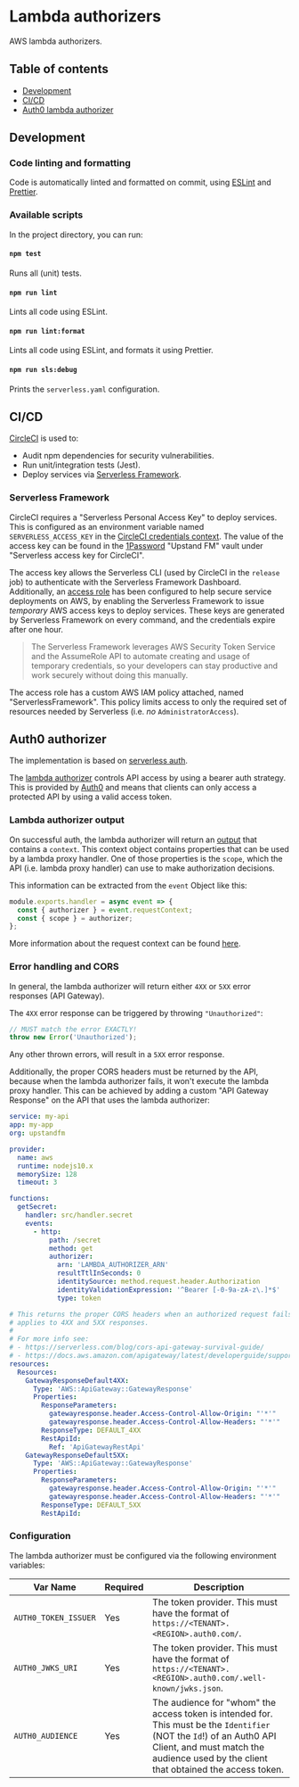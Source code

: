 # Lambda authorizers

AWS lambda authorizers.

## Table of contents

- [Development](#development)
- [CI/CD](#cicd)
- [Auth0 lambda authorizer](#auth0-authorizer)

## Development

### Code linting and formatting

Code is automatically linted and formatted on commit, using [ESLint](https://eslint.org/) and [Prettier](https://prettier.io/).

### Available scripts

In the project directory, you can run:

#### `npm test`

Runs all (unit) tests.

#### `npm run lint`

Lints all code using ESLint.

#### `npm run lint:format`

Lints all code using ESLint, and formats it using Prettier.

#### `npm run sls:debug`

Prints the `serverless.yaml` configuration.

## CI/CD

[CircleCI](https://circleci.com/gh/organizations/upstandfm) is used to:

- Audit npm dependencies for security vulnerabilities.
- Run unit/integration tests (Jest).
- Deploy services via [Serverless Framework](https://serverless.com).

### Serverless Framework

CircleCI requires a "Serverless Personal Access Key" to deploy services. This is configured as an environment variable named `SERVERLESS_ACCESS_KEY` in the [CircleCI credentials context](https://circleci.com/gh/organizations/upstandfm/settings#contexts/400c57df-2f9a-46e3-88d8-dd598b88fd19).
The value of the access key can be found in the [1Password](https://1password.com/) "Upstand FM" vault under "Serverless access key for CircleCI".

The access key allows the Serverless CLI (used by CircleCI in the `release` job) to authenticate with the Serverless Framework Dashboard.<br/>
Additionally, an [access role](https://serverless.com/framework/docs/dashboard/access-roles/) has been configured to help secure service deployments on AWS, by enabling the Serverless Framework to issue _temporary_ AWS access keys to deploy services. These keys are generated by Serverless Framework on every command, and the credentials expire after one hour.

> The Serverless Framework leverages AWS Security Token Service and the AssumeRole API to automate creating and usage of temporary credentials, so your developers can stay productive and work securely without doing this manually.

The access role has a custom AWS IAM policy attached, named "ServerlessFramework". This policy limits access to only the required set of resources needed by Serverless (i.e. _no_ `AdministratorAccess`).

## Auth0 authorizer

The implementation is based on [serverless auth](https://blog.danillouz.dev/serverless-auth/).

The [lambda authorizer](https://docs.aws.amazon.com/apigateway/latest/developerguide/apigateway-use-lambda-authorizer.html) controls API access by using a bearer auth strategy. This is provided by [Auth0](https://auth0.com/) and means that clients can only access a protected API by using a valid access token.

### Lambda authorizer output

On successful auth, the lambda authorizer will return an [output](https://docs.aws.amazon.com/apigateway/latest/developerguide/api-gateway-lambda-authorizer-output.html) that contains a `context`.
This context object contains properties that can be used by a lambda proxy handler. One of those properties is the `scope`, which the API (i.e. lambda proxy handler) can use to make authorization decisions.

This information can be extracted from the `event` Object like this:

```js
module.exports.handler = async event => {
  const { authorizer } = event.requestContext;
  const { scope } = authorizer;
};
```

More information about the request context can be found [here](https://docs.aws.amazon.com/apigateway/latest/developerguide/api-gateway-mapping-template-reference.html#context-variable-reference).

### Error handling and CORS

In general, the lambda authorizer will return either `4XX` or `5XX` error responses (API Gateway).

The `4XX` error response can be triggered by throwing `"Unauthorized"`:

```js
// MUST match the error EXACTLY!
throw new Error('Unauthorized');
```

Any other thrown errors, will result in a `5XX` error response.

Additionally, the proper CORS headers must be returned by the API, because when the lambda authorizer fails, it won't execute the lambda proxy handler. This can be achieved by adding a custom "API Gateway Response" on the API that uses the lambda authorizer:

```yml
service: my-api
app: my-app
org: upstandfm

provider:
  name: aws
  runtime: nodejs10.x
  memorySize: 128
  timeout: 3

functions:
  getSecret:
    handler: src/handler.secret
    events:
      - http:
          path: /secret
          method: get
          authorizer:
            arn: 'LAMBDA_AUTHORIZER_ARN'
            resultTtlInSeconds: 0
            identitySource: method.request.header.Authorization
            identityValidationExpression: '^Bearer [-0-9a-zA-z\.]*$'
            type: token

# This returns the proper CORS headers when an authorized request fails, which
# applies to 4XX and 5XX responses.
#
# For more info see:
# - https://serverless.com/blog/cors-api-gateway-survival-guide/
# - https://docs.aws.amazon.com/apigateway/latest/developerguide/supported-gateway-response-types.html
resources:
  Resources:
    GatewayResponseDefault4XX:
      Type: 'AWS::ApiGateway::GatewayResponse'
      Properties:
        ResponseParameters:
          gatewayresponse.header.Access-Control-Allow-Origin: "'*'"
          gatewayresponse.header.Access-Control-Allow-Headers: "'*'"
        ResponseType: DEFAULT_4XX
        RestApiId:
          Ref: 'ApiGatewayRestApi'
    GatewayResponseDefault5XX:
      Type: 'AWS::ApiGateway::GatewayResponse'
      Properties:
        ResponseParameters:
          gatewayresponse.header.Access-Control-Allow-Origin: "'*'"
          gatewayresponse.header.Access-Control-Allow-Headers: "'*'"
        ResponseType: DEFAULT_5XX
        RestApiId:
```

### Configuration

The lambda authorizer must be configured via the following environment variables:

| Var Name             | Required | Description                                                                                                                                                                                                    |
| -------------------- | -------- | -------------------------------------------------------------------------------------------------------------------------------------------------------------------------------------------------------------- |
| `AUTH0_TOKEN_ISSUER` | Yes      | The token provider. This must have the format of `https://<TENANT>.<REGION>.auth0.com/`.                                                                                                                       |
| `AUTH0_JWKS_URI`     | Yes      | The token provider. This must have the format of `https://<TENANT>.<REGION>.auth0.com/.well-known/jwks.json`.                                                                                                  |
| `AUTH0_AUDIENCE`     | Yes      | The audience for "whom" the access token is intended for. This must be the `Identifier` (NOT the `Id`!) of an Auth0 API Client, and must match the audience used by the client that obtained the access token. |
